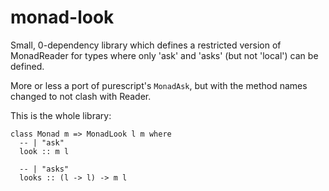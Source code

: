 # monad-look

Small, 0-dependency library which defines a restricted version of MonadReader for types where only 'ask' and 'asks' (but not 'local') can be defined. 

More or less a port of purescript's `MonadAsk`, but with the method names changed to not clash with Reader. 

This is the whole library: 


```
class Monad m => MonadLook l m where 
  -- | "ask"
  look :: m l 
  
  -- | "asks"
  looks :: (l -> l) -> m l
```